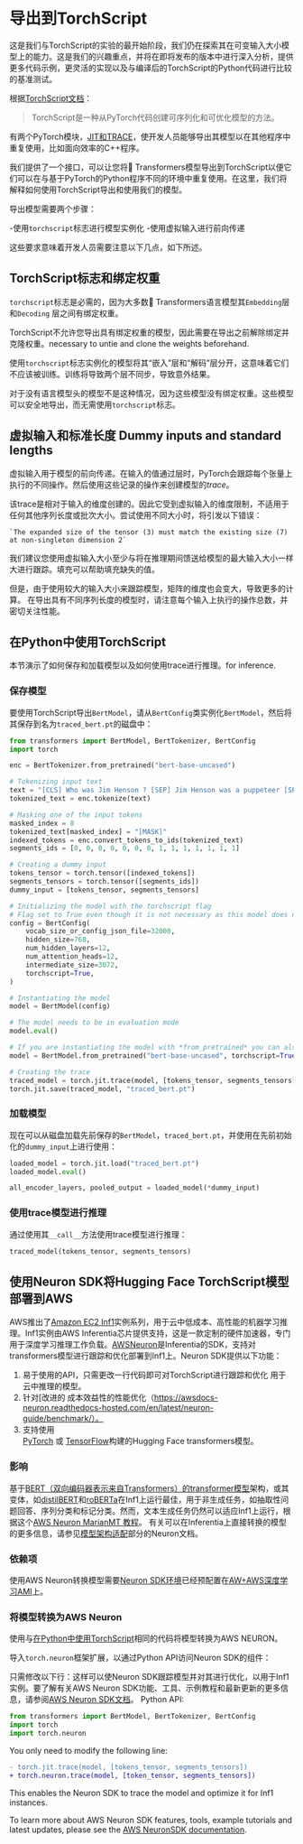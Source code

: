 <!--版权所有2022年HuggingFace团队。保留所有权利。
根据Apache许可证第2.0版（“许可证”）获得许可；除非符合许可证的规定，否则您不得使用此文件。您可以在以下位置获取许可证的副本
http://www.apache.org/licenses/LICENSE-2.0
除非适用法律要求或书面同意，按“原样”分发的软件根据许可证分发，并且没有任何形式的担保或条件。请参阅许可证以了解特定语言下的权限和限制。具体语言下的权限和限制。
⚠️请注意，此文件是使用Markdown编写的，但包含我们的文档生成器（类似于MDX）的特定语法，可能无法在您的Markdown查看器中正确呈现。
-->

# 导出到TorchScript
<Tip>
这是我们与TorchScript的实验的最开始阶段，我们仍在探索其在可变输入大小模型上的能力。这是我们的兴趣重点，并将在即将发布的版本中进行深入分析，提供更多代码示例，更灵活的实现以及与编译后的TorchScript的Python代码进行比较的基准测试。
</Tip>
</Tip>

根据[TorchScript文档](https://pytorch.org/docs/stable/jit.html)：

>TorchScript是一种从PyTorch代码创建可序列化和可优化模型的方法。

有两个PyTorch模块，[JIT和TRACE](https://pytorch.org/docs/stable/jit.html)，使开发人员能够导出其模型以在其他程序中重复使用，比如面向效率的C++程序。

我们提供了一个接口，可以让您将🤗 Transformers模型导出到TorchScript以便它们可以在与基于PyTorch的Python程序不同的环境中重复使用。在这里，我们将解释如何使用TorchScript导出和使用我们的模型。

导出模型需要两个步骤：

-使用`torchscript`标志进行模型实例化
-使用虚拟输入进行前向传递

这些要求意味着开发人员需要注意以下几点，如下所述。

## TorchScript标志和绑定权重

`torchscript`标志是必需的，因为大多数🤗 Transformers语言模型其`Embedding`层和`Decoding` 层之间有绑定权重。

TorchScript不允许您导出具有绑定权重的模型，因此需要在导出之前解除绑定并克隆权重。necessary to untie and clone the weights beforehand.

使用`torchscript`标志实例化的模型将其“嵌入”层和“解码”层分开，这意味着它们不应该被训练。训练将导致两个层不同步，导致意外结果。

对于没有语言模型头的模型不是这种情况，因为这些模型没有绑定权重。这些模型可以安全地导出，而无需使用`torchscript`标志。

## 虚拟输入和标准长度 Dummy inputs and standard lengths

虚拟输入用于模型的前向传递。在输入的值通过层时，PyTorch会跟踪每个张量上执行的不同操作。然后使用这些记录的操作来创建模型的*trace*。

该trace是相对于输入的维度创建的。因此它受到虚拟输入的维度限制，不适用于任何其他序列长度或批次大小。尝试使用不同大小时，将引发以下错误：

```
`The expanded size of the tensor (3) must match the existing size (7) at non-singleton dimension 2`
```

我们建议您使用虚拟输入大小至少与将在推理期间馈送给模型的最大输入大小一样大进行跟踪。填充可以帮助填充缺失的值。

但是，由于使用较大的输入大小来跟踪模型，矩阵的维度也会变大，导致更多的计算。
在导出具有不同序列长度的模型时，请注意每个输入上执行的操作总数，并密切关注性能。

##  在Python中使用TorchScript

本节演示了如何保存和加载模型以及如何使用trace进行推理。for inference.

### 保存模型

要使用TorchScript导出`BertModel`，请从`BertConfig`类实例化`BertModel`，然后将其保存到名为`traced_bert.pt`的磁盘中：

```python
from transformers import BertModel, BertTokenizer, BertConfig
import torch

enc = BertTokenizer.from_pretrained("bert-base-uncased")

# Tokenizing input text
text = "[CLS] Who was Jim Henson ? [SEP] Jim Henson was a puppeteer [SEP]"
tokenized_text = enc.tokenize(text)

# Masking one of the input tokens
masked_index = 8
tokenized_text[masked_index] = "[MASK]"
indexed_tokens = enc.convert_tokens_to_ids(tokenized_text)
segments_ids = [0, 0, 0, 0, 0, 0, 0, 1, 1, 1, 1, 1, 1, 1]

# Creating a dummy input
tokens_tensor = torch.tensor([indexed_tokens])
segments_tensors = torch.tensor([segments_ids])
dummy_input = [tokens_tensor, segments_tensors]

# Initializing the model with the torchscript flag
# Flag set to True even though it is not necessary as this model does not have an LM Head.
config = BertConfig(
    vocab_size_or_config_json_file=32000,
    hidden_size=768,
    num_hidden_layers=12,
    num_attention_heads=12,
    intermediate_size=3072,
    torchscript=True,
)

# Instantiating the model
model = BertModel(config)

# The model needs to be in evaluation mode
model.eval()

# If you are instantiating the model with *from_pretrained* you can also easily set the TorchScript flag
model = BertModel.from_pretrained("bert-base-uncased", torchscript=True)

# Creating the trace
traced_model = torch.jit.trace(model, [tokens_tensor, segments_tensors])
torch.jit.save(traced_model, "traced_bert.pt")
```

### 加载模型

现在可以从磁盘加载先前保存的`BertModel`，`traced_bert.pt`，并使用在先前初始化的`dummy_input`上进行使用：

```python
loaded_model = torch.jit.load("traced_bert.pt")
loaded_model.eval()

all_encoder_layers, pooled_output = loaded_model(*dummy_input)
```

### 使用trace模型进行推理

通过使用其`__call__`方法使用trace模型进行推理：

```python
traced_model(tokens_tensor, segments_tensors)
```

## 使用Neuron SDK将Hugging Face TorchScript模型部署到AWS
AWS推出了[Amazon EC2 Inf1](https://aws.amazon.com/ec2/instance-types/inf1/)实例系列，用于云中低成本、高性能的机器学习推理。Inf1实例由AWS Inferentia芯片提供支持，这是一款定制的硬件加速器，专门用于深度学习推理工作负载。[AWSNeuron](https://awsdocs-neuron.readthedocs-hosted.com/en/latest/#)是Inferentia的SDK，支持对transformers模型进行跟踪和优化部署到Inf1上。Neuron SDK提供以下功能：
1. 易于使用的API，只需更改一行代码即可对TorchScript进行跟踪和优化  用于云中推理的模型。
2. 针对[改进的  成本效益性的性能优化（https://awsdocs-neuron.readthedocs-hosted.com/en/latest/neuron-guide/benchmark/）。
3. 支持使用  
    [PyTorch](https://awsdocs-neuron.readthedocs-hosted.com/en/latest/src/examples/pytorch/bert_tutorial/tutorial_pretrained_bert.html)  或  [TensorFlow](https://awsdocs-neuron.readthedocs-hosted.com/en/latest/src/examples/tensorflow/huggingface_bert/huggingface_bert.html)构建的Hugging Face transformers模型。

### 影响

基于[BERT（双向编码器表示来自Transformers）的transformer模型](https://huggingface.co/docs/transformers/main/model_doc/bert)架构，或其变体，如[distilBERT](https://huggingface.co/docs/transformers/main/model_doc/distilbert)和[roBERTa](https://huggingface.co/docs/transformers/main/model_doc/roberta)在Inf1上运行最佳，用于非生成任务，如抽取性问题回答、序列分类和标记分类。然而，文本生成任务仍然可以适应Inf1上运行，根据这个[AWS Neuron MarianMT
教程](https://awsdocs-neuron.readthedocs-hosted.com/en/latest/src/examples/pytorch/transformers-marianmt.html)。
有关可以在Inferentia上直接转换的模型的更多信息，请参见[模型架构适配](https://awsdocs-neuron.readthedocs-hosted.com/en/latest/neuron-guide/models/models-inferentia.html#models-inferentia)部分的Neuron文档。

### 依赖项
使用AWS Neuron转换模型需要[Neuron SDK环境](https://awsdocs-neuron.readthedocs-hosted.com/en/latest/neuron-guide/neuron-frameworks/pytorch-neuron/index.html#installation-guide)已经预配置在[AW+AWS深度学习AMI](https://docs.aws.amazon.com/dlami/latest/devguide/tutorial-inferentia-launching.html)上。

### 将模型转换为AWS Neuron

使用与[在Python中使用TorchScript](torchscript#using-torchscript-in-python)相同的代码将模型转换为AWS NEURON。

导入`torch.neuron`框架扩展，以通过Python API访问Neuron SDK的组件：

只需修改以下行：这样可以使Neuron SDK跟踪模型并对其进行优化，以用于Inf1实例。要了解有关AWS Neuron SDK功能、工具、示例教程和最新更新的更多信息，请参阅[AWS Neuron SDK文档](https://awsdocs-neuron.readthedocs-hosted.com/en/latest/index.html)。
Python API:

```python
from transformers import BertModel, BertTokenizer, BertConfig
import torch
import torch.neuron
```

You only need to modify the following line:

```diff
- torch.jit.trace(model, [tokens_tensor, segments_tensors])
+ torch.neuron.trace(model, [token_tensor, segments_tensors])
```

This enables the Neuron SDK to trace the model and optimize it for Inf1 instances.

To learn more about AWS Neuron SDK features, tools, example tutorials and latest
updates, please see the [AWS NeuronSDK
documentation](https://awsdocs-neuron.readthedocs-hosted.com/en/latest/index.html).

